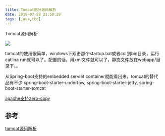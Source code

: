 ```yaml
---
title: Tomcat部分源码解析
date: 2019-07-28 21:50:29
tags: [java,tbd]
---
```


Tomcat源码解析

![](https://www.haldir66.ga/static/imgs/LetchworthSP_EN-AU14482052774_1920x1080.jpg)
<!--more-->

tomcat的使用很简单，windows下双击那个startup.bat或者cd 到bin目录，运行catlina run就可以了。配置的话，用xml文件就可以了，静态文件放在webapp/目录下。。


从Spring-boot支持的embedded servlet container就能看出来，tomcat的替代品有不少
spring-boot-starter-undertow,
spring-boot-starter-jetty,
spring-boot-starter-tomcat 


[apache支持zero-copy](https://httpd.apache.org/docs/2.4/mod/core.html#enablesendfile)

## 参考
[tomcat源码解析](https://blog.csdn.net/Dwade_mia/column/info/18882)

